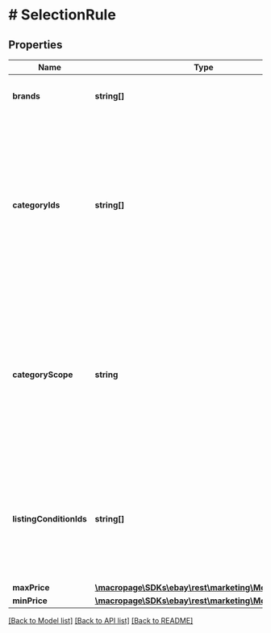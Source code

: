 # # SelectionRule

## Properties

Name | Type | Description | Notes
------------ | ------------- | ------------- | -------------
**brands** | **string[]** | An array of product brands. For more details, see &lt;a href&#x3D;\&quot;/api-docs/sell/static/marketing/using-the-selectionrules-container.html \&quot;&gt;Using the selectionRules container&lt;/a&gt;. | [optional]
**categoryIds** | **string[]** | This field contains an array of the associated category ID(s).&lt;br&gt;&lt;br&gt;For &lt;a href&#x3D; \&quot;/api-docs/sell/static/marketing/using-the-selectionrules-container.html#Promotio \&quot;&gt;Item promotions&lt;/a&gt;, a single-item array containing the category ID associated with the promotion. Required when used in an Item promotion and either specifying a &lt;b&gt;selectionRules&lt;/b&gt; container or when &lt;b&gt;inventoryCriterionType&lt;/b&gt; is set to &lt;code&gt;INVENTORY_BY_RULE&lt;/code&gt;.&lt;br&gt;&lt;br&gt;For &lt;a href&#x3D; \&quot;/api-docs/sell/static/marketing/using-the-selectionrules-container.html#Campaign \&quot;&gt;Promoted Listing campaigns&lt;/a&gt;, an array of category ID(s) associated with the campaign. &lt;br&gt;&lt;br&gt;For information on how to get category IDs, see &lt;a href&#x3D; \&quot;/api-docs/sell/static/marketing/using-the-selectionrules-container.html#eBay \&quot;&gt;eBay Marketplace category IDs&lt;/a&gt; and &lt;a href&#x3D; \&quot;/api-docs/sell/static/marketing/using-the-selectionrules-container.html#Seller \&quot;&gt;Seller store category IDs&lt;/a&gt; | [optional]
**categoryScope** | **string** | This enumerated value indicates if the category ID for the item is an identifier for eBay categories or for a seller&#39;s eBay store categories. &lt;br&gt;&lt;br&gt;For &lt;a href&#x3D; \&quot;/api-docs/sell/static/marketing/using-the-selectionrules-container.html#Campaign \&quot;&gt;Promoted Listing campaigns&lt;/a&gt;, this field includes the type of the category ID for the item(s) to be included in the campaign.&lt;br&gt;&lt;br&gt;For &lt;a href&#x3D; \&quot;/api-docs/sell/static/marketing/using-the-selectionrules-container.html#Promotio \&quot;&gt;Item promotions&lt;/a&gt;, this field identifies the scope for the corresponding array as eBay categories or for a seller&#39;s eBay store categories. Required when used in an Item promotion and &lt;b&gt;inventoryCriterionType&lt;/b&gt; is set to &lt;code&gt;INVENTORY_BY_RULE&lt;/code&gt;.  For implementation help, refer to &lt;a href&#x3D;&#39;https://developer.ebay.com/api-docs/sell/marketing/types/pls:CategoryScopeEnum&#39;&gt;eBay API documentation&lt;/a&gt; | [optional]
**listingConditionIds** | **string[]** | A comma-separated list of unique identifiers for the conditions of listings to be included&lt;br&gt;&lt;br&gt;For &lt;a href&#x3D; \&quot;/api-docs/sell/static/marketing/using-the-selectionrules-container.html#Campaign \&quot;&gt;Promoted Listing campaigns&lt;/a&gt;, refer to &lt;a href&#x3D; \&quot;/api-docs/sell/static/marketing/pl-campaign-flow-pls.html#add-by-rule \&quot;&gt;Add items to the PLS campaign&lt;/a&gt;. Up to four IDs can be specified.&lt;br&gt;&lt;br&gt;For &lt;a href&#x3D; \&quot;/api-docs/sell/static/marketing/using-the-selectionrules-container.html#Promotio \&quot;&gt;Item promotions&lt;/a&gt;, refer to &lt;a href&#x3D; \&quot;/api-docs/sell/static/metadata/condition-id-values.html \&quot;&gt;Item condition ID and name values&lt;/a&gt;. | [optional]
**maxPrice** | [**\macropage\SDKs\ebay\rest\marketing\Model\Amount**](Amount.md) |  | [optional]
**minPrice** | [**\macropage\SDKs\ebay\rest\marketing\Model\Amount**](Amount.md) |  | [optional]

[[Back to Model list]](../../README.md#models) [[Back to API list]](../../README.md#endpoints) [[Back to README]](../../README.md)

